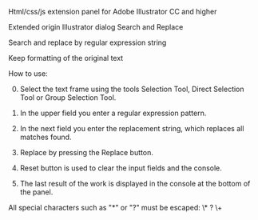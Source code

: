 Html/css/js extension panel for Adobe Illustrator CC and higher

Extended origin Illustrator dialog Search and Replace

Search and replace by regular expression string

Keep formatting of the original text


How to use:

0. Select the text frame using the tools Selection Tool, Direct Selection Tool or Group Selection Tool.

1. In the upper field you enter a regular expression pattern.

2. In the next field you enter the replacement string, which replaces all matches found.

3. Replace by pressing the Replace button.

4. Reset button is used to clear the input fields and the console.

5. The last result of the work is displayed in the console at the bottom of the panel.
 
All special characters such as "\*" or "?" must be escaped: \\* \? \\+
